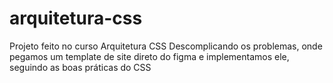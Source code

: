 # arquitetura-css
Projeto feito no curso Arquitetura CSS Descomplicando os problemas, onde pegamos um template de site direto do figma e implementamos ele, seguindo as boas práticas do CSS
